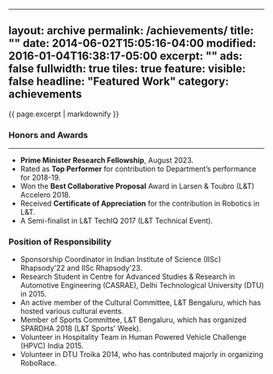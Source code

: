 ----
layout: archive
permalink: /achievements/
title: ""
date: 2014-06-02T15:05:16-04:00
modified: 2016-01-04T16:38:17-05:00
excerpt: ""
ads: false
fullwidth: true
tiles: true
feature:
  visible: false
  headline: "Featured Work"
  category: achievements
---

{{ page.excerpt | markdownify }}

### Honors and Awards
<hr>

* <b>Prime Minister Research Fellowship</b>, August 2023.
* Rated as <b>Top Performer</b> for contribution to Department’s performance for 2018-19.
* Won the <b>Best Collaborative Proposal</b> Award in Larsen & Toubro (L&T) Accelero 2018.
* Received <b>Certificate of Appreciation</b> for the contribution in Robotics in L&T.
* A Semi-finalist in L&T TechIQ 2017 (L&T Technical Event).


### Position of Responsibility
* Sponsorship Coordinator in Indian Institute of Science (IISc) Rhapsody'22 and IISc Rhapsody'23.
* Research Student in Centre for Advanced Studies & Research in Automotive Engineering (CASRAE), Delhi Technological University (DTU) in 2015. 
* An active member of the Cultural Committee, L&T Bengaluru, which has hosted various cultural events.
* Member of Sports Committee, L&T Bengaluru, which has organized SPARDHA 2018 (L&T Sports' Week).
* Volunteer in Hospitality Team in Human Powered Vehicle Challenge (HPVC) India 2015.
* Volunteer in DTU Troika 2014, who has contributed majorly in organizing RoboRace.

